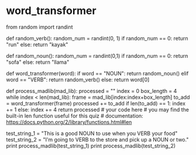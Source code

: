 # word_transformer

from random import randint

def random_verb():
    random_num = randint(0, 1)
    if random_num == 0:
        return "run"
    else:
        return "kayak"
        
def random_noun():
    random_num = randint(0,1)
    if random_num == 0:
        return "sofa"
    else:
        return "llama"

def word_transformer(word):
    if word == "NOUN":
        return random_noun()
    elif word == "VERB":
        return random_verb()
    else:
        return word[0]
        
def process_madlib(mad_lib):
    processed = ""
    index = 0
    box_length = 4
    while index < len(mad_lib):
        frame = mad_lib[index:index+box_length]
        to_add = word_transformer(frame)
        processed += to_add
        if len(to_add) == 1:
            index += 1
        else:
            index += 4
    return processed
    # your code here
    # you may find the built-in len function useful for this quiz
    # documentation: https://docs.python.org/2/library/functions.html#len
    
test_string_1 = "This is a good NOUN to use when you VERB your food"
test_string_2 = "I'm going to VERB to the store and pick up a NOUN or two."
print process_madlib(test_string_1)
print process_madlib(test_string_2)
